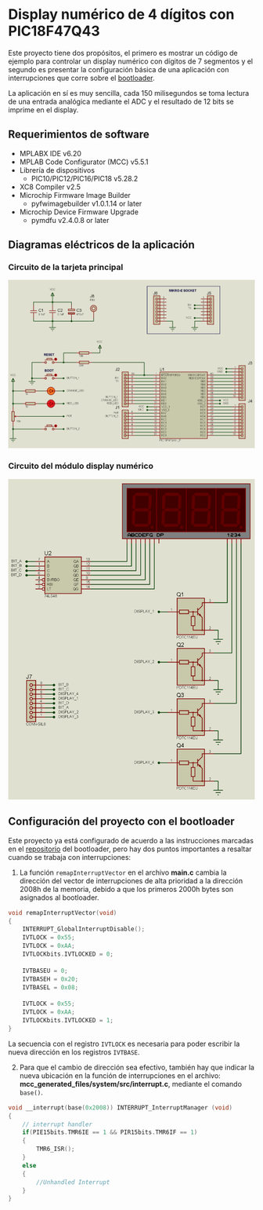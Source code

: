# Display numérico de 4 dígitos con PIC18F47Q43

Este proyecto tiene dos propósitos, el primero es mostrar un código de ejemplo para controlar un display numérico con dígitos de 7 segmentos y el segundo es presentar la configuración básica de una aplicación con interrupciones que corre sobre el [bootloader](https://github.com/SamuelSamsMA/PIC18F47Q43_Bootloader.X.git).

La aplicación en sí es muy sencilla, cada 150 milisegundos se toma lectura de una entrada analógica mediante el ADC y el resultado de 12 bits se imprime en el display.

## Requerimientos de software

+ MPLABX IDE v6.20
+ MPLAB Code Configurator (MCC) v5.5.1
+ Librería de dispositivos
    + PIC10/PIC12/PIC16/PIC18 v5.28.2
+ XC8 Compiler v2.5
+ Microchip Firmware Image Builder
    + pyfwimagebuilder v1.0.1.14 or later
+ Microchip Device Firmware Upgrade
    + pymdfu v2.4.0.8 or later

## Diagramas eléctricos de la aplicación

### Circuito de la tarjeta principal
![Diagrama esquemático del microcontrolador PIC](./images/main_board.png)

### Circuito del módulo display numérico
![Diagrama esquemático del display](./images/numeric_display.png)

## Configuración del proyecto con el bootloader

Este proyecto ya está configurado de acuerdo a las instrucciones marcadas en el [repositorio](https://github.com/SamuelSamsMA/PIC18F47Q43_Bootloader.X.git) del bootloader, pero hay dos puntos importantes a resaltar cuando se trabaja con interrupciones:

1. La función `remapInterruptVector` en el archivo **main.c** cambia la dirección del vector de interrupciones de alta prioridad a la dirección 2008h de la memoria, debido a que los primeros 2000h bytes son asignados al bootloader.
```c
void remapInterruptVector(void)
{
	INTERRUPT_GlobalInterruptDisable();
	IVTLOCK = 0x55;
	IVTLOCK = 0xAA;
	IVTLOCKbits.IVTLOCKED = 0;
	
	IVTBASEU = 0;
	IVTBASEH = 0x20;
	IVTBASEL = 0x08;
	
	IVTLOCK = 0x55;
	IVTLOCK = 0xAA;
	IVTLOCKbits.IVTLOCKED = 1;
}
```
La secuencia con el registro `IVTLOCK` es necesaria para poder escribir la nueva dirección en los registros `IVTBASE`.

2. Para que el cambio de dirección sea efectivo, también hay que indicar la nueva ubicación en la función de interrupciones en el archivo: **mcc_generated_files/system/src/interrupt.c**, mediante el comando `base()`.
```c
void __interrupt(base(0x2008)) INTERRUPT_InterruptManager (void)
{
    // interrupt handler
    if(PIE15bits.TMR6IE == 1 && PIR15bits.TMR6IF == 1)
    {
        TMR6_ISR();
    }
    else
    {
        //Unhandled Interrupt
    }
}
```